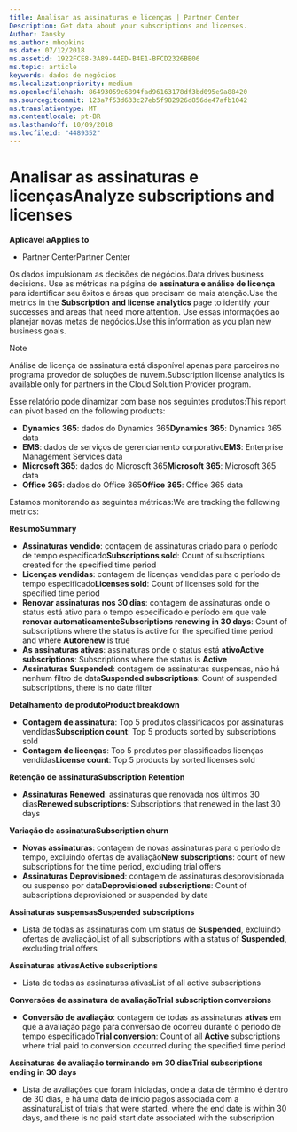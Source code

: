 ```yaml
---
title: Analisar as assinaturas e licenças | Partner Center
Description: Get data about your subscriptions and licenses.
Author: Xansky
ms.author: mhopkins
ms.date: 07/12/2018
ms.assetid: 1922FCE8-3A89-44ED-B4E1-BFCD2326BB06
ms.topic: article
keywords: dados de negócios
ms.localizationpriority: medium
ms.openlocfilehash: 86493059c6894fad96163178df3bd095e9a88420
ms.sourcegitcommit: 123a7f53d633c27eb5f982926d856de47afb1042
ms.translationtype: MT
ms.contentlocale: pt-BR
ms.lasthandoff: 10/09/2018
ms.locfileid: "4489352"
---
```

# <a name="analyze-subscriptions-and-licenses"></a><span data-ttu-id="8adda-103">Analisar as assinaturas e licenças</span><span class="sxs-lookup"><span data-stu-id="8adda-103">Analyze subscriptions and licenses</span></span> 

**<span data-ttu-id="8adda-104">Aplicável a</span><span class="sxs-lookup"><span data-stu-id="8adda-104">Applies to</span></span>**

- <span data-ttu-id="8adda-105">Partner Center</span><span class="sxs-lookup"><span data-stu-id="8adda-105">Partner Center</span></span>

<span data-ttu-id="8adda-106">Os dados impulsionam as decisões de negócios.</span><span class="sxs-lookup"><span data-stu-id="8adda-106">Data drives business decisions.</span></span> <span data-ttu-id="8adda-107">Use as métricas na página de **assinatura e análise de licença** para identificar seu êxitos e áreas que precisam de mais atenção.</span><span class="sxs-lookup"><span data-stu-id="8adda-107">Use the metrics in the **Subscription and license analytics** page to identify your successes and areas that need more attention.</span></span> <span data-ttu-id="8adda-108">Use essas informações ao planejar novas metas de negócios.</span><span class="sxs-lookup"><span data-stu-id="8adda-108">Use this information as you plan new business goals.</span></span>

> [!NOTE]
> <span data-ttu-id="8adda-109">Análise de licença de assinatura está disponível apenas para parceiros no programa provedor de soluções de nuvem.</span><span class="sxs-lookup"><span data-stu-id="8adda-109">Subscription license analytics is available only for partners in the Cloud Solution Provider program.</span></span>


<span data-ttu-id="8adda-110">Esse relatório pode dinamizar com base nos seguintes produtos:</span><span class="sxs-lookup"><span data-stu-id="8adda-110">This report can pivot based on the following products:</span></span>

 - <span data-ttu-id="8adda-111">**Dynamics 365**: dados do Dynamics 365</span><span class="sxs-lookup"><span data-stu-id="8adda-111">**Dynamics 365**: Dynamics 365 data</span></span>  
 - <span data-ttu-id="8adda-112">**EMS**: dados de serviços de gerenciamento corporativo</span><span class="sxs-lookup"><span data-stu-id="8adda-112">**EMS**: Enterprise Management Services data</span></span>  
 - <span data-ttu-id="8adda-113">**Microsoft 365**: dados do Microsoft 365</span><span class="sxs-lookup"><span data-stu-id="8adda-113">**Microsoft 365**: Microsoft 365 data</span></span>  
 - <span data-ttu-id="8adda-114">**Office 365**: dados do Office 365</span><span class="sxs-lookup"><span data-stu-id="8adda-114">**Office 365**: Office 365 data</span></span>  


<span data-ttu-id="8adda-115">Estamos monitorando as seguintes métricas:</span><span class="sxs-lookup"><span data-stu-id="8adda-115">We are tracking the following metrics:</span></span>

**<span data-ttu-id="8adda-116">Resumo</span><span class="sxs-lookup"><span data-stu-id="8adda-116">Summary</span></span>**  
 - <span data-ttu-id="8adda-117">**Assinaturas vendido**: contagem de assinaturas criado para o período de tempo especificado</span><span class="sxs-lookup"><span data-stu-id="8adda-117">**Subscriptions sold**: Count of subscriptions created for the specified time period</span></span>  
 - <span data-ttu-id="8adda-118">**Licenças vendidas**: contagem de licenças vendidas para o período de tempo especificado</span><span class="sxs-lookup"><span data-stu-id="8adda-118">**Licenses sold**: Count of licenses sold for the specified time period</span></span>   
 - <span data-ttu-id="8adda-119">**Renovar assinaturas nos 30 dias**: contagem de assinaturas onde o status está ativo para o tempo especificado e período em que vale **renovar automaticamente**</span><span class="sxs-lookup"><span data-stu-id="8adda-119">**Subscriptions renewing in 30 days**: Count of subscriptions where the status is active for the specified time period and where **Autorenew** is true</span></span>
 - <span data-ttu-id="8adda-120">**As assinaturas ativas**: assinaturas onde o status está **ativo**</span><span class="sxs-lookup"><span data-stu-id="8adda-120">**Active subscriptions**: Subscriptions where the status is **Active**</span></span>  
 - <span data-ttu-id="8adda-121">**Assinaturas Suspended**: contagem de assinaturas suspensas, não há nenhum filtro de data</span><span class="sxs-lookup"><span data-stu-id="8adda-121">**Suspended subscriptions**: Count of suspended subscriptions, there is no date filter</span></span>  

**<span data-ttu-id="8adda-122">Detalhamento de produto</span><span class="sxs-lookup"><span data-stu-id="8adda-122">Product breakdown</span></span>**  
 - <span data-ttu-id="8adda-123">**Contagem de assinatura**: Top 5 produtos classificados por assinaturas vendidas</span><span class="sxs-lookup"><span data-stu-id="8adda-123">**Subscription count**: Top 5 products sorted by subscriptions sold</span></span>  
 - <span data-ttu-id="8adda-124">**Contagem de licenças**: Top 5 produtos por classificados licenças vendidas</span><span class="sxs-lookup"><span data-stu-id="8adda-124">**License count**: Top 5 products by sorted licenses sold</span></span>

**<span data-ttu-id="8adda-125">Retenção de assinatura</span><span class="sxs-lookup"><span data-stu-id="8adda-125">Subscription Retention</span></span>**
 - <span data-ttu-id="8adda-126">**Assinaturas Renewed**: assinaturas que renovada nos últimos 30 dias</span><span class="sxs-lookup"><span data-stu-id="8adda-126">**Renewed subscriptions**: Subscriptions that renewed in the last 30 days</span></span>  

**<span data-ttu-id="8adda-127">Variação de assinatura</span><span class="sxs-lookup"><span data-stu-id="8adda-127">Subscription churn</span></span>**  
 - <span data-ttu-id="8adda-128">**Novas assinaturas**: contagem de novas assinaturas para o período de tempo, excluindo ofertas de avaliação</span><span class="sxs-lookup"><span data-stu-id="8adda-128">**New subscriptions**: count of new subscriptions for the time period, excluding trial offers</span></span>  
 - <span data-ttu-id="8adda-129">**Assinaturas Deprovisioned**: contagem de assinaturas desprovisionada ou suspenso por data</span><span class="sxs-lookup"><span data-stu-id="8adda-129">**Deprovisioned subscriptions**: Count of subscriptions deprovisioned or suspended by date</span></span>  

**<span data-ttu-id="8adda-130">Assinaturas suspensas</span><span class="sxs-lookup"><span data-stu-id="8adda-130">Suspended subscriptions</span></span>**  
 - <span data-ttu-id="8adda-131">Lista de todas as assinaturas com um status de **Suspended**, excluindo ofertas de avaliação</span><span class="sxs-lookup"><span data-stu-id="8adda-131">List of all subscriptions with a status of **Suspended**, excluding trial offers</span></span>  
  
**<span data-ttu-id="8adda-132">Assinaturas ativas</span><span class="sxs-lookup"><span data-stu-id="8adda-132">Active subscriptions</span></span>**
 - <span data-ttu-id="8adda-133">Lista de todas as assinaturas ativas</span><span class="sxs-lookup"><span data-stu-id="8adda-133">List of all active subscriptions</span></span>  

**<span data-ttu-id="8adda-134">Conversões de assinatura de avaliação</span><span class="sxs-lookup"><span data-stu-id="8adda-134">Trial subscription conversions</span></span>**  
 - <span data-ttu-id="8adda-135">**Conversão de avaliação**: contagem de todas as assinaturas **ativas** em que a avaliação pago para conversão de ocorreu durante o período de tempo especificado</span><span class="sxs-lookup"><span data-stu-id="8adda-135">**Trial conversion**: Count of all **Active** subscriptions where trial paid to conversion occurred during the specified time period</span></span>  

**<span data-ttu-id="8adda-136">Assinaturas de avaliação terminando em 30 dias</span><span class="sxs-lookup"><span data-stu-id="8adda-136">Trial subscriptions ending in 30 days</span></span>**  
 - <span data-ttu-id="8adda-137">Lista de avaliações que foram iniciadas, onde a data de término é dentro de 30 dias, e há uma data de início pagos associada com a assinatura</span><span class="sxs-lookup"><span data-stu-id="8adda-137">List of trials that were started, where the end date is within 30 days, and there is no paid start date associated with the subscription</span></span>  

  
